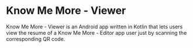 # Know Me More - Viewer
Know Me More - Viewer is an Android app written in Kotlin that lets users view the resume of a Know Me More - Editor app user just by scanning the corresponding QR code.
